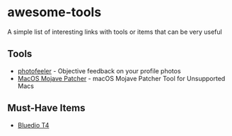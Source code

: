# awesome-tools

A simple list of interesting links with tools or items that can be very useful

## Tools

- [photofeeler](https://www.photofeeler.com/) - Objective feedback on your profile photos
- [MacOS Mojave Patcher](http://dosdude1.com/mojave/#downloads) - macOS Mojave Patcher Tool for Unsupported Macs


## Must-Have Items

- [Bluedio T4](https://www.gearbest.com/earbud-headphones/pp_1156989.html?wid=1433363)
